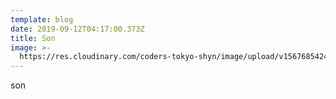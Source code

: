 ```yaml
---
template: blog
date: 2019-09-12T04:17:00.373Z
title: Son
image: >-
  https://res.cloudinary.com/coders-tokyo-shyn/image/upload/v1567685424/download_rqspaw.jpg
---
```

son
